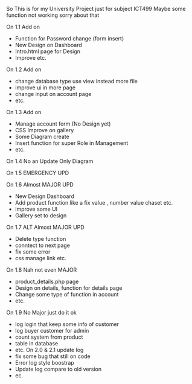 So This is for my University Project just for subject ICT499 Maybe some function not working sorry about that

On 1.1 Add on
- Function for Password change (form insert)
- New Design on Dashboard
- Intro.html page for Design
- Improve etc.
  
On 1.2 Add on
- change database type use view instead more file
- improve ui in more page
- change input on account page
- etc.

On 1.3 Add on
- Manage account form (No Design yet)
- CSS Improve on gallery
- Some Diagram create
- Insert function for super Role in Management
- etc.

On 1.4 No an Update Only Diagram

On 1.5 EMERGENCY UPD 

On 1.6 Almost MAJOR UPD
- New Design Dashboard
- Add product function like a fix value , number value chaset etc.
- improve some UI
- Gallery set to design

On 1.7 ALT Almost MAJOR UPD
- Delete type function
- conntect to next page
- fix some error
- css manage link etc.

On 1.8 Nah not even MAJOR
- product_details.php page
- Design on details, function for details page
- Change some type of function in account
- etc.

On 1.9 No Major just do it ok
- log login that keep some info of customer
- log buyer customer for admin
- count system from product
- table in database
- etc.
On 2.0 & 2.1 update log
- fix some bug that still on code
- Error log style boostrap
- Update log compare to old version
- ec.
